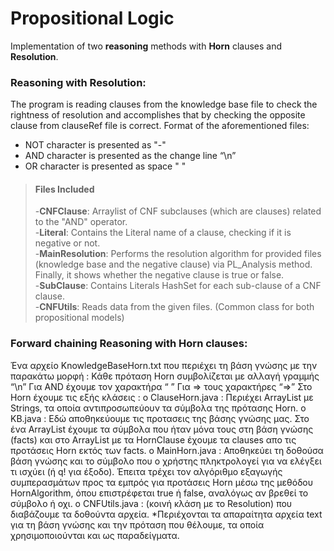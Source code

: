 # Propositional Logic

Implementation of two **reasoning** methods with **Horn** clauses and **Resolution**.

### Reasoning with Resolution:

The program is reading clauses from the knowledge base file to check the rightness of resolution and accomplishes that by checking the opposite clause from clauseRef file is correct.
Format of the aforementioned files:
  - NOT character is presented as "-"
  - AND character is presented as the change line “\n”
  - OR character is presented as space " "
> #### Files Included<br/>
> -**CNFClause**: Arraylist of CNF subclauses (which are clauses) related to the "AND" operator. <br/>
> -**Literal**: Contains the Literal name of a clause, checking if it is negative or not.<br/>
> -**MainResolution**: Performs the resolution algorithm for provided files (knowledge base and the negative clause) via PL_Analysis method. Finally, it shows whether the                            negative clause is true or false.<br/>
> -**SubClause**: Contains Literals HashSet for each sub-clause of a CNF clause.<br/>
> -**CNFUtils**: Reads data from the given files. (Common class for both propositional models)<br/>

### Forward chaining Reasoning with Horn clauses:
Ένα αρχείο KnowledgeBaseHorn.txt που περιέχει τη βάση γνώσης με την παρακάτω
μορφή :
Κάθε πρόταση Horn συμβολίζεται με αλλαγή γραμμής “\n”
Για AND έχουμε τον χαρακτήρα “ ”
Για => τους χαρακτήρες “=>”
Στο Horn έχουμε τις εξής κλάσεις :
o ClauseHorn.java : Περιέχει ArrayList με Strings, τα οποία αντιπροσωπεύουν
τα σύμβολα της πρότασης Horn.
o KB.java : Εδώ αποθηκεύουμε τις προτασεις της βάσης γνώσης μας. Στο ένα
ArrayList έχουμε τα σύμβολα που ήταν μόνα τους στη βάση γνώσης (facts)
και στο ArrayList με τα HornClause έχουμε τα clauses απο τις προτάσεις Horn
εκτός των facts.
o MainHorn.java : Αποθηκεύει τη δοθούσα βάση γνώσης και το σύμβολο που
ο χρήστης πληκτρολογεί για να ελέγξει τι ισχύει (ή q! για έξοδο). Έπειτα
τρέχει τον αλγόριθμο εξαγωγής συμπερασμάτων προς τα εμπρός για
προτάσεις Horn μέσω της μεθόδου HornAlgorithm, όπου επιστρέφεται true
ή false, αναλόγως αν βρεθεί το σύμβολο ή οχι.
o CNFUtils.java : (κοινή κλάση με το Resolution) που διαβάζουμε τα δοθούντα
αρχεία.
*Περιέχονται τα απαραίτητα αρχεία text για τη βάση γνώσης και την πρόταση που
θέλουμε, τα οποία χρησιμοποιούνται και ως παραδείγματα.
